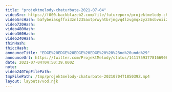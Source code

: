 ```yaml
---
title: "projektmelody-chaturbate-2021-07-04"
videoSrc: https://f000.backblazeb2.com/file/futureporn/projektmelody-chaturbate-2021-07-04.mp4
videoSrcHash: bafybeiasgffxi3znl235axtprwyhtbrjmgvq4lzvgmqxzyz36sbvoii2qq?filename=projektmelody-chaturbate-2021-07-04.mp4
video720Hash: 
video480Hash: 
video360Hash: 
video240Hash: 
thinHash: 
thiccHash: 
announceTitle: "EDGE%20EDGE%20EDGE%20EDGE%20%20%28no%20undo%29"
announceUrl: https://twitter.com/ProjektMelody/status/1411759377816690696
date: 2021-07-04T04:50:39.000Z
note: 
video240TmpFilePath: 
tmpFilePath: /tmp/projektmelody-chaturbate-20210704T185039Z.mp4
layout: layouts/vod.njk
---
```

